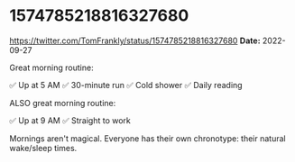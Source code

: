 # 1574785218816327680
https://twitter.com/TomFrankly/status/1574785218816327680
**Date:** 2022-09-27

Great morning routine:

✅ Up at 5 AM
✅ 30-minute run
✅ Cold shower
✅ Daily reading

ALSO great morning routine:

✅ Up at 9 AM
✅ Straight to work

Mornings aren't magical. Everyone has their own chronotype: their natural wake/sleep times.
